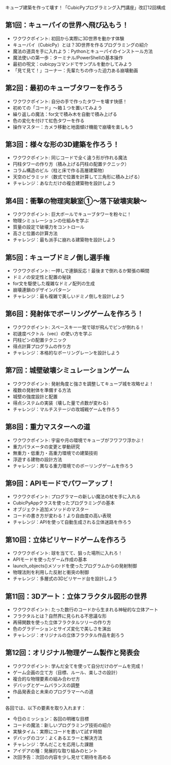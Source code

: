 キューブ建築を作って壊す！「CubicPyプログラミング入門講座」改訂12回構成


## 第1回：キューパイの世界へ飛び込もう！
* ワクワクポイント: 初回から実際に3D世界を動かす体験
* キューパイ（CubicPy）とは？3D世界を作るプログラミングの紹介
* 魔法の道具を手に入れよう：Pythonとキューパイのインストール方法
* 魔法使いの第一歩：ターミナル/PowerShellの基本操作
* 最初の呪文：cubicpyコマンドでサンプルを動かしてみよう
* 「見て見て！」コーナー：先輩たちの作った迫力ある崩壊動画

## 第2回：最初のキューブタワーを作ろう
* ワクワクポイント: 自分の手で作ったタワーを壊す快感！
* 初めての「コード」〜箱１つを置いてみよう
* 繰り返しの魔法：for文で積み木を自動で積み上げる
* 色の変化を付けて虹色タワーを作る
* 操作マスター：カメラ移動と地面傾け機能で崩壊を楽しもう

## 第3回：様々な形の3D建築を作ろう！
* ワクワクポイント: 同じコードで全く違う形が作れる魔法
* 円柱タワーの作り方（積み上げる円柱の配置テクニック）
* コラム構造のビル（柱と床で作る高層建築物）
* 天空のピラミッド（数式で位置を計算して三角形に積み上げる）
* チャレンジ：あなただけの複合建築物を設計しよう

## 第4回：衝撃の物理実験室①〜落下破壊実験〜
* ワクワクポイント: 巨大ボールでキューブタワーを粉々に！
* 物理シミュレーションの仕組みを学ぶ
* 質量の設定で破壊力をコントロール
* 高さと位置の計算方法
* チャレンジ：最も派手に崩れる建築物を設計しよう

## 第5回：キューブドミノ倒し選手権
* ワクワクポイント: 一押しで連鎖反応！最後まで倒れるか緊張の瞬間
* ドミノの安定性と配置の秘訣
* for文を駆使した複雑なドミノ配列の生成
* 崩壊連鎖のデザインパターン
* チャレンジ：最も複雑で美しいドミノ倒しを設計しよう

## 第6回：発射体でボーリングゲームを作ろう！
* ワクワクポイント: スペースキー一発で球が飛んでピンが倒れる！
* 初速度ベクトル（vec）の使い方を学ぶ
* 円柱ピンの配置テクニック
* 得点計算プログラムの作り方
* チャレンジ：本格的なボーリングレーンを設計しよう
## 第7回：城壁破壊シミュレーションゲーム
* ワクワクポイント: 発射角度と強さを調整してキューブ城を攻略せよ！
* 複数の発射体を準備する方法
* 城壁の強度設計と配置
* 得点システムの実装（壊した量で点数が変わる）
* チャレンジ：マルチステージの攻城戦ゲームを作ろう
## 第8回：重力マスターへの道
* ワクワクポイント: 宇宙や月の環境でキューブがフワフワ浮かぶ！
* 重力パラメータの変更と挙動研究
* 無重力・低重力・高重力環境での建築技術
* 浮遊する建物の設計方法
* チャレンジ：異なる重力環境でのボーリングゲームを作ろう

## 第9回：APIモードでパワーアップ！
* ワクワクポイント: プログラマーの新しい魔法の杖を手に入れる
* CubicPyAppクラスを使ったプログラミングの基本
* オブジェクト追加メソッドのマスター
* コードの書き方が変わる！より自由度の高い表現
* チャレンジ：APIを使って自動生成される立体迷路を作ろう
## 第10回：立体ビリヤードゲームを作ろう
* ワクワクポイント: 球を当てて、狙った場所に入れろ！
* APIモードを使ったゲーム作成の基本
* launch_objects()メソッドを使ったプログラムからの発射制御
* 物理法則を利用した反射と衝突の制御
* チャレンジ：多層式の3Dビリヤード台を設計しよう

## 第11回：3Dアート：立体フラクタル図形の世界
* ワクワクポイント: たった数行のコードから生まれる神秘的な立体アート
* フラクタルとは？自然界に見られる不思議な形
* 再帰関数を使った立体フラクタルツリーの作り方
* 色のグラデーションとサイズ変化で美しさを演出
* チャレンジ：オリジナルの立体フラクタル作品を創ろう

## 第12回：オリジナル物理ゲーム製作と発表会
* ワクワクポイント: 学んだ全てを使って自分だけのゲームを完成！
* ゲーム企画の立て方（目標、ルール、楽しさの設計）
* 複合的な物理要素の組み合わせ方
* デバッグとゲームバランスの調整
* 作品発表会と未来のプログラマーへの道
* 
各回では、以下の要素を取り入れます：
* 今日のミッション：各回の明確な目標
* コードの魔法：新しいプログラミング技術の紹介
* 実験タイム：実際にコードを書いて試す時間
* デバッグのコツ：よくあるエラーと解決方法
* チャレンジ：学んだことを応用した課題
* アイデアの種：発展的な取り組みのヒント
* 次回予告：次回の内容を少し見せて期待を高める

